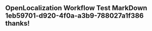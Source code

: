 <properties
ms.topic="hero-topic"
ms.test1="hero-topic"
ms.test2="test"/>

## OpenLocalization Workflow Test MarkDown 1eb59701-d920-4f0a-a3b9-788027a1f386 thanks!
